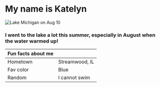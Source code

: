 # My name is Katelyn
![Lake Michigan on Aug 10](https://raw.githubusercontent.com/OREL-group/Project-Management/refs/heads/main/Quiz%201/lakemichigan8%3A10.jpg)
### I went to the lake a lot this summer, especially in August when the water warmed up!
| Fun facts about me   |                |
|----------------------|----------------|
| Hometown             | Streamwood, IL |
| Fav color            | Blue           |
| Random               | I cannot swim  |

